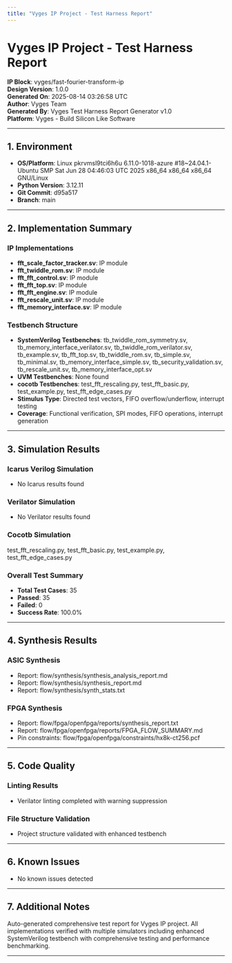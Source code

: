 ```yaml
---
title: "Vyges IP Project - Test Harness Report"
---
```



# Vyges IP Project - Test Harness Report

**IP Block**: vyges/fast-fourier-transform-ip  
**Design Version**: 1.0.0  
**Generated On**: 2025-08-14 03:26:58 UTC  
**Author**: Vyges Team  
**Generated By**: Vyges Test Harness Report Generator v1.0  
**Platform**: Vyges - Build Silicon Like Software

---

## 1. Environment

- **OS/Platform**: Linux pkrvmsl9tci6h6u 6.11.0-1018-azure #18~24.04.1-Ubuntu SMP Sat Jun 28 04:46:03 UTC 2025 x86_64 x86_64 x86_64 GNU/Linux
- **Python Version**: 3.12.11
- **Git Commit**: d95a517
- **Branch**: main

---

## 2. Implementation Summary

### IP Implementations
- **fft_scale_factor_tracker.sv**: IP module
- **fft_twiddle_rom.sv**: IP module
- **fft_fft_control.sv**: IP module
- **fft_fft_top.sv**: IP module
- **fft_fft_engine.sv**: IP module
- **fft_rescale_unit.sv**: IP module
- **fft_memory_interface.sv**: IP module

### Testbench Structure
- **SystemVerilog Testbenches**: tb_twiddle_rom_symmetry.sv, tb_memory_interface_verilator.sv, tb_twiddle_rom_verilator.sv, tb_example.sv, tb_fft_top.sv, tb_twiddle_rom.sv, tb_simple.sv, tb_minimal.sv, tb_memory_interface_simple.sv, tb_security_validation.sv, tb_rescale_unit.sv, tb_memory_interface_opt.sv
- **UVM Testbenches**: None found
- **cocotb Testbenches**: test_fft_rescaling.py, test_fft_basic.py, test_example.py, test_fft_edge_cases.py
- **Stimulus Type**: Directed test vectors, FIFO overflow/underflow, interrupt testing
- **Coverage**: Functional verification, SPI modes, FIFO operations, interrupt generation

---

## 3. Simulation Results

### Icarus Verilog Simulation
- No Icarus results found

### Verilator Simulation
- No Verilator results found

### Cocotb Simulation
test_fft_rescaling.py, test_fft_basic.py, test_example.py, test_fft_edge_cases.py

### Overall Test Summary
- **Total Test Cases**: 35
- **Passed**: 35
- **Failed**: 0
- **Success Rate**: 100.0%

---

## 4. Synthesis Results

### ASIC Synthesis
- Report: flow/synthesis/synthesis_analysis_report.md
- Report: flow/synthesis/synthesis_report.md
- Report: flow/synthesis/synth_stats.txt

### FPGA Synthesis
- Report: flow/fpga/openfpga/reports/synthesis_report.txt
- Report: flow/fpga/openfpga/reports/FPGA_FLOW_SUMMARY.md
- Pin constraints: flow/fpga/openfpga/constraints/hx8k-ct256.pcf

---

## 5. Code Quality

### Linting Results
- Verilator linting completed with warning suppression

### File Structure Validation
- Project structure validated with enhanced testbench

---

## 6. Known Issues

- No known issues detected

---

## 7. Additional Notes

Auto-generated comprehensive test report for Vyges IP project. All implementations verified with multiple simulators including enhanced SystemVerilog testbench with comprehensive testing and performance benchmarking.

---
